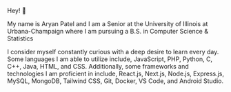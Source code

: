Hey! 👋

My name is Aryan Patel and I am a Senior at the University of Illinois at Urbana-Champaign where I am pursuing a B.S. in Computer Science & Statistics

I consider myself constantly curious with a deep desire to learn every day. Some languages I am able to utilize include, JavaScript, PHP, Python, C, C++, Java, HTML, and CSS. Additionally, some frameworks and technologies I am proficient in include, React.js, Next.js, Node.js, Express.js, MySQL, MongoDB, Tailwind CSS, Git, Docker, VS Code, and Android Studio.

<!--
**aryanp31/aryanp31** is a ✨ _special_ ✨ repository because its `README.md` (this file) appears on your GitHub profile.

Here are some ideas to get you started:

- 🔭 I’m currently working on ...
- 🌱 I’m currently learning ...
- 👯 I’m looking to collaborate on ...
- 🤔 I’m looking for help with ...
- 💬 Ask me about ...
- 📫 How to reach me: ...
- 😄 Pronouns: ...
- ⚡ Fun fact: ...
-->
